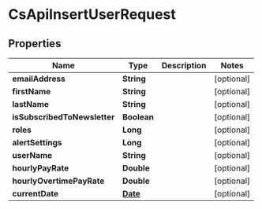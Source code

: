 
# CsApiInsertUserRequest

## Properties
Name | Type | Description | Notes
------------ | ------------- | ------------- | -------------
**emailAddress** | **String** |  |  [optional]
**firstName** | **String** |  |  [optional]
**lastName** | **String** |  |  [optional]
**isSubscribedToNewsletter** | **Boolean** |  |  [optional]
**roles** | **Long** |  |  [optional]
**alertSettings** | **Long** |  |  [optional]
**userName** | **String** |  |  [optional]
**hourlyPayRate** | **Double** |  |  [optional]
**hourlyOvertimePayRate** | **Double** |  |  [optional]
**currentDate** | [**Date**](Date.md) |  |  [optional]



